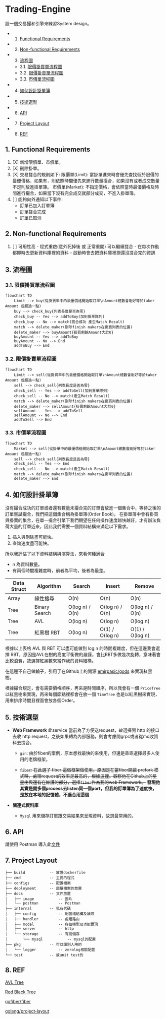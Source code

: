 # Trading-Engine
設一個交易撮和引擎來練習System design。


<!-- vscode-markdown-toc -->
* 1. [ Functional Requirements](#FunctionalRequirements)
* 2. [Non-functional Requirements](#Non-functionalRequirements)
* 3. [流程圖](#)
	* 3.1. [限價掛買單流程圖](#-1)
	* 3.2. [限價掛賣單流程圖](#-1)
	* 3.3. [市價單流程圖](#-1)
* 4. [如何設計掛單簿](#-1)
* 5. [技術選型](#-1)
* 6. [API](#API)
* 7. [Project Layout](#ProjectLayout)
* 8. [REF](#REF)

<!-- vscode-markdown-toc-config
	numbering=true
	autoSave=true
	/vscode-markdown-toc-config -->
<!-- /vscode-markdown-toc -->




##  1. <a name='FunctionalRequirements'></a> Functional Requirements

1. [X] 新增限價單、市價單。
2. [X] 刪除掛單。
3. [X] 交易搓合的規則如下:
    限價單(Limit): 當掛單進來時會優先查找低於限價的最優價格，如果有，則依照時間優先來進行數量撮合，如果沒有或者成交數量不足則放進掛單簿。
    市價單(Market): 不指定價格，會依照當時最優價格及時間進行撮合，如果當下沒有完全成交就部分成交，不進入掛單簿。
4. [ ] 能夠向外通知以下事件:
    - 訂單已加入訂單簿
    - 訂單搓合完成
    - 訂單已取消

##  2. <a name='Non-functionalRequirements'></a>Non-functional Requirements

1. [ ] 可用性高 - 程式重啟(意外死掉後 或 正常重開) 可以繼續搓合
                - 在每次作動都即時去更新資料庫裡的資料
                - 啟動時會去把資料庫裡撈還沒搓合完的資訊


##  3. <a name=''></a>流程圖
###  3.1. <a name='-1'></a>限價掛買單流程圖
```mermaid
flowchart TD
    Limit --> buy(從掛賣單中的最優價格開始取訂單\nAmount總數會剛好等於taker Amount 或超過一點)
    buy --> check_buy{列表長度是否為零}
    check_buy -- Yes --> addToBuy(加到掛單隊列)
    check_buy -- No --> match(搓合成功 產生Match Result)
    match --> delete_maker(刪除finish makers在掛賣列表的位置)
    delete_maker --> buyAmount{掛買剩餘Amount大於0}
    buyAmount -- Yes --> addToBuy
    buyAmount -- No --> End
    addToBuy --> End
```
###  3.2. <a name='-1'></a>限價掛賣單流程圖
```mermaid
flowchart TD
    Limit --> sell(從掛買單中的最優價格開始取訂單\nAmount總數會剛好等於taker Amount 或超過一點)
    sell --> check_sell{列表長度是否為零}
    check_sell -- Yes --> addToSell(加到賣單隊列)
    check_sell -- No --> match(產生Match Result)
    match --> delete_maker(刪除finish makers在掛買列表的位置)
    delete_maker --> sellAmount{掛賣剩餘Amount大於0}
    sellAmount -- Yes --> addToSell
    sellAmount -- No --> End
    addToSell --> End    
```

###  3.3. <a name='-1'></a>市價單流程圖

```mermaid
flowchart TD
    Market --> sell(從掛單中的最優價格開始取訂單\nAmount總數會剛好等於taker Amount 或超過一點)
    sell --> check_sell{列表長度是否為零}
    check_sell -- Yes --> End
    check_sell -- No --> match(產生Match Result)
    match --> delete_maker(刪除finish makers在掛單列表的位置)
    delete_maker --> End 
```


##  4. <a name='-1'></a>如何設計掛單簿

沒有撮合成功的訂單或者還有數量未撮合完的訂單會放進一個集合中，等待之後的訂單嘗試撮合，我們把這個集合稱為掛單簿(Order Book)。
在掛單簿中會有掛買與掛賣的集合，在單一撮合引擎下我們期望在任何操作速度越快越好，才有辦法負荷大量的訂單近來，因此我們需要一個資料結構來滿足以下需求。

1. 插入與刪除盡可能快。
2. 查詢速度盡可能快。

所以我評估了以下資料結構與演算法，來看何種適合
* n 為資料數量。
* 有兩個時間複雜度時，前者為平均，後者為最差。

| Data Struct | Algorithm | Search | Insert | Remove |
| - | - | - | - | - |
| Array | 線性搜尋 | O(n) | O(n) | O(n) |
| Tree | Binary Search | O(log n) / O(n) | O(log n) / O(n) | O(log n) / O(n) |
| Tree | AVL | O(log n) | O(log n) | O(log n) | 
| Tree | 紅黑樹 RBT | O(log n) | O(1) / O(log n) | O(1) / O(log n) | 

根據以上表格 AVL 與 RBT 可以盡可能做到 log n 的時間複雜度，但在這邊我會選擇 RBT，原因是AVL在樹的高度平衡做的嚴謹，會比RBT多做幾次旋轉，意味著會比較浪費，故選擇紅黑數來當作我的資料結構。

在這邊不自己做輪子，引用了在Github上的開源 [emirpasic/gods](https://github.com/emirpasic/gods?tab=readme-ov-file#redblacktree) 來實現紅黑樹。

根據撮合規定，會有需要價格順序，再來是時間順序，所以我會有一個 `PriceTree` 以紅黑樹來實現，再來每個節點裡都會在放一個 `TimeTree` 也是以紅黑樹來實現，用來排序時間且裡面會放各個Order。

##  5. <a name='-1'></a>技術選型

- **Web Framework** 
    此service 當前為了方便送request，故選擇開 http 的接口去收 http request，之後如果轉為內部服務，則會考慮開grpc或者從mq收資料去搓合。

    - `gin`: 由於fiber的案例，原本想找最快的來使用，但還是乖乖選擇最多人使用的老牌框架。

    - ~~`fiber`: 在此選了 fiber 這個框架做使用，原因是在當fiber開啟 prefork 模式時，處理request的效率是最高的，根據[這裡](https://www.techempower.com/benchmarks/#section=data-r22&hw=ph&test=composite&l=zijocf-cn3)。觀察他在Github上的星星樹與還有在維護的部分，選擇`fiber`作為我的web Framework。~~ **發現他其實是開多個process去listen同一個port，但我的訂單簿為了速度快，是放在本地的記憶體，不適合用這個**
- **關連式資料庫**
    - `Mysql` 用來儲存訂單跟交易結果來呈現資料，故選最常用的。

##  6. <a name='API'></a>API

請使用 Postman 導入此[文件](./docs/postman/Trading-Engine.postman_collection.json)


##  7. <a name='ProjectLayout'></a>Project Layout
```
├── build           -- 放置dockerfile
├── cmd             -- 主要的程式
├── configs         -- 配置檔案
├── deployment      -- 部屬檔案的放置
├── docs            -- 文件放置
│   ├── image           -- 圖片
│   └── postman         -- Postman 
├── internal        -- 私有代碼
│   ├── config          -- 配置檔結構及讀取
│   ├── handler         -- 處理路由
│   ├── model           -- 各個模型及功能實現
│   ├── server          -- http
│   └── storage         -- 有關儲存
│       └── mysql           -- mysql的配置
├── pkg             -- 可以讓別人用的
│   └── logger          -- zerolog相關配置
└── test            -- 放unit test的
```
##  8. <a name='REF'></a>REF

[AVL Tree](https://zh.wikipedia.org/zh-tw/AVL%E6%A0%91)

[Red Black Tree](https://zh.wikipedia.org/zh-tw/%E7%BA%A2%E9%BB%91%E6%A0%91)

[gofiber/fiber](https://github.com/gofiber/fiber)

[golang/project-layout](https://github.com/golang-standards/project-layout)